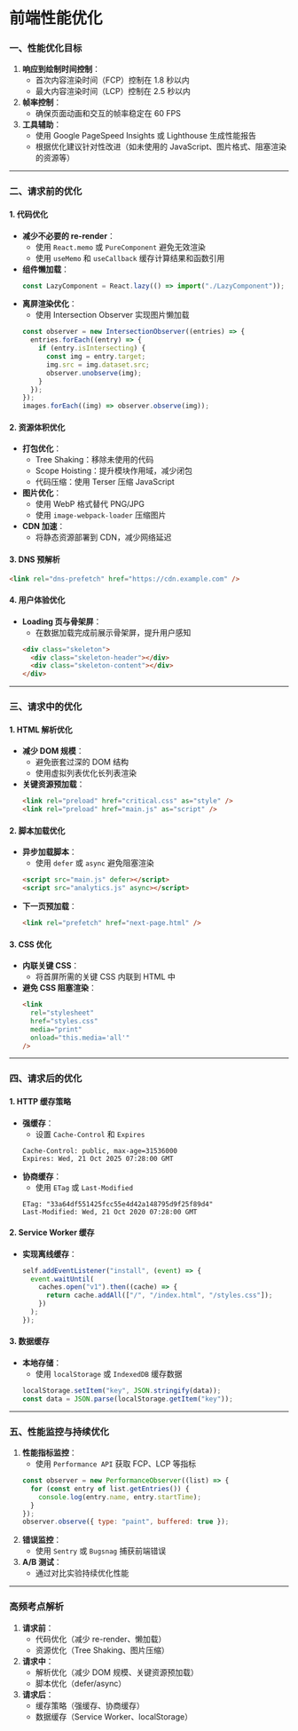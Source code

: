 # 前端性能优化

### 一、性能优化目标

1. **响应到绘制时间控制**：
   - 首次内容渲染时间（FCP）控制在 1.8 秒以内
   - 最大内容渲染时间（LCP）控制在 2.5 秒以内
2. **帧率控制**：
   - 确保页面动画和交互的帧率稳定在 60 FPS
3. **工具辅助**：
   - 使用 Google PageSpeed Insights 或 Lighthouse 生成性能报告
   - 根据优化建议针对性改进（如未使用的 JavaScript、图片格式、阻塞渲染的资源等）

---

### 二、请求前的优化

#### 1. **代码优化**

- **减少不必要的 re-render**：
  - 使用 `React.memo` 或 `PureComponent` 避免无效渲染
  - 使用 `useMemo` 和 `useCallback` 缓存计算结果和函数引用
- **组件懒加载**：
  ```javascript
  const LazyComponent = React.lazy(() => import("./LazyComponent"));
  ```
- **离屏渲染优化**：
  - 使用 Intersection Observer 实现图片懒加载
  ```javascript
  const observer = new IntersectionObserver((entries) => {
    entries.forEach((entry) => {
      if (entry.isIntersecting) {
        const img = entry.target;
        img.src = img.dataset.src;
        observer.unobserve(img);
      }
    });
  });
  images.forEach((img) => observer.observe(img));
  ```

#### 2. **资源体积优化**

- **打包优化**：
  - Tree Shaking：移除未使用的代码
  - Scope Hoisting：提升模块作用域，减少闭包
  - 代码压缩：使用 Terser 压缩 JavaScript
- **图片优化**：
  - 使用 WebP 格式替代 PNG/JPG
  - 使用 `image-webpack-loader` 压缩图片
- **CDN 加速**：
  - 将静态资源部署到 CDN，减少网络延迟

#### 3. **DNS 预解析**

```html
<link rel="dns-prefetch" href="https://cdn.example.com" />
```

#### 4. **用户体验优化**

- **Loading 页与骨架屏**：
  - 在数据加载完成前展示骨架屏，提升用户感知
  ```html
  <div class="skeleton">
    <div class="skeleton-header"></div>
    <div class="skeleton-content"></div>
  </div>
  ```

---

### 三、请求中的优化

#### 1. **HTML 解析优化**

- **减少 DOM 规模**：
  - 避免嵌套过深的 DOM 结构
  - 使用虚拟列表优化长列表渲染
- **关键资源预加载**：
  ```html
  <link rel="preload" href="critical.css" as="style" />
  <link rel="preload" href="main.js" as="script" />
  ```

#### 2. **脚本加载优化**

- **异步加载脚本**：
  - 使用 `defer` 或 `async` 避免阻塞渲染
  ```html
  <script src="main.js" defer></script>
  <script src="analytics.js" async></script>
  ```
- **下一页预加载**：
  ```html
  <link rel="prefetch" href="next-page.html" />
  ```

#### 3. **CSS 优化**

- **内联关键 CSS**：
  - 将首屏所需的关键 CSS 内联到 HTML 中
- **避免 CSS 阻塞渲染**：
  ```html
  <link
    rel="stylesheet"
    href="styles.css"
    media="print"
    onload="this.media='all'"
  />
  ```

---

### 四、请求后的优化

#### 1. **HTTP 缓存策略**

- **强缓存**：
  - 设置 `Cache-Control` 和 `Expires`
  ```http
  Cache-Control: public, max-age=31536000
  Expires: Wed, 21 Oct 2025 07:28:00 GMT
  ```
- **协商缓存**：
  - 使用 `ETag` 或 `Last-Modified`
  ```http
  ETag: "33a64df551425fcc55e4d42a148795d9f25f89d4"
  Last-Modified: Wed, 21 Oct 2020 07:28:00 GMT
  ```

#### 2. **Service Worker 缓存**

- **实现离线缓存**：
  ```javascript
  self.addEventListener("install", (event) => {
    event.waitUntil(
      caches.open("v1").then((cache) => {
        return cache.addAll(["/", "/index.html", "/styles.css"]);
      })
    );
  });
  ```

#### 3. **数据缓存**

- **本地存储**：
  - 使用 `localStorage` 或 `IndexedDB` 缓存数据
  ```javascript
  localStorage.setItem("key", JSON.stringify(data));
  const data = JSON.parse(localStorage.getItem("key"));
  ```

---

### 五、性能监控与持续优化

1. **性能指标监控**：
   - 使用 `Performance API` 获取 FCP、LCP 等指标
   ```javascript
   const observer = new PerformanceObserver((list) => {
     for (const entry of list.getEntries()) {
       console.log(entry.name, entry.startTime);
     }
   });
   observer.observe({ type: "paint", buffered: true });
   ```
2. **错误监控**：
   - 使用 `Sentry` 或 `Bugsnag` 捕获前端错误
3. **A/B 测试**：
   - 通过对比实验持续优化性能

---

### 高频考点解析

1. **请求前**：
   - 代码优化（减少 re-render、懒加载）
   - 资源优化（Tree Shaking、图片压缩）
2. **请求中**：
   - 解析优化（减少 DOM 规模、关键资源预加载）
   - 脚本优化（defer/async）
3. **请求后**：
   - 缓存策略（强缓存、协商缓存）
   - 数据缓存（Service Worker、localStorage）
